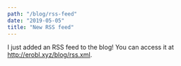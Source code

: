 ```yaml
---
path: "/blog/rss-feed"
date: "2019-05-05"
title: "New RSS feed"
---
```


I just added an RSS feed to the blog! 
You can access it at http://erobl.xyz/blog/rss.xml.
